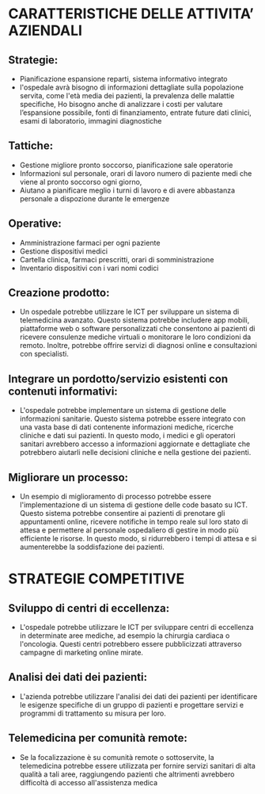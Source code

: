 # ﻿CARATTERISTICHE DELLE ATTIVITA’ AZIENDALI
## Strategie: 
- Pianificazione espansione reparti, sistema informativo integrato
- l'ospedale avrà bisogno di informazioni dettagliate sulla popolazione servita, come l'età media dei pazienti, la prevalenza delle malattie specifiche, Ho bisogno anche di analizzare i costi per valutare l’espansione possibile, fonti di finanziamento, entrate future dati clinici, esami di laboratorio, immagini diagnostiche

## Tattiche:
- Gestione migliore pronto soccorso, pianificazione sale operatorie
- Informazioni sul personale, orari di lavoro numero di paziente medi che viene al pronto soccorso ogni giorno,
- Aiutano a pianificare meglio i turni di lavoro e di avere abbastanza personale a dispozione durante le emergenze

## Operative: 
- Amministrazione farmaci per ogni paziente
- Gestione dispositivi medici
- Cartella clinica, farmaci prescritti, orari di somministrazione
- Inventario dispositivi con i vari nomi codici

## Creazione prodotto:
- Un ospedale potrebbe utilizzare le ICT per sviluppare un sistema di telemedicina avanzato. Questo sistema potrebbe includere app mobili, piattaforme web o software personalizzati che consentono ai pazienti di ricevere consulenze mediche virtuali o monitorare le loro condizioni da remoto. Inoltre, potrebbe offrire servizi di diagnosi online e consultazioni con specialisti.

## Integrare un pordotto/servizio esistenti con contenuti informativi: 
- L'ospedale potrebbe implementare un sistema di gestione delle informazioni sanitarie. Questo sistema potrebbe essere integrato con una vasta base di dati contenente informazioni mediche, ricerche cliniche e dati sui pazienti. In questo modo, i medici e gli operatori sanitari avrebbero accesso a informazioni aggiornate e dettagliate che potrebbero aiutarli nelle decisioni cliniche e nella gestione dei pazienti.

## Migliorare un processo:
- Un esempio di miglioramento di processo potrebbe essere l'implementazione di un sistema di gestione delle code basato su ICT. Questo sistema potrebbe consentire ai pazienti di prenotare gli appuntamenti online, ricevere notifiche in tempo reale sul loro stato di attesa e permettere al personale ospedaliero di gestire in modo più efficiente le risorse. In questo modo, si ridurrebbero i tempi di attesa e si aumenterebbe la soddisfazione dei pazienti.

# STRATEGIE COMPETITIVE
## Sviluppo di centri di eccellenza: 
- L'ospedale potrebbe utilizzare le ICT per sviluppare centri di eccellenza in determinate aree mediche, ad esempio la chirurgia cardiaca o l'oncologia. Questi centri potrebbero essere pubblicizzati attraverso campagne di marketing online mirate.

## Analisi dei dati dei pazienti:
- L'azienda potrebbe utilizzare l'analisi dei dati dei pazienti per identificare le esigenze specifiche di un gruppo di pazienti e progettare servizi e programmi di trattamento su misura per loro.

## Telemedicina per comunità remote:
- Se la focalizzazione è su comunità remote o sottoservite, la telemedicina potrebbe essere utilizzata per fornire servizi sanitari di alta qualità a tali aree, raggiungendo pazienti che altrimenti avrebbero difficoltà di accesso all'assistenza medica
